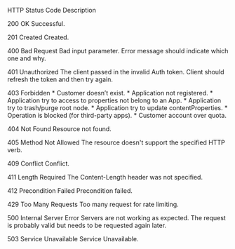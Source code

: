 
HTTP Status Code	Description

200 OK	Successful.

201 Created	Created.

400 Bad Request	Bad input parameter. Error message should indicate which one and why.

401 Unauthorized	The client passed in the invalid Auth token. Client should refresh the token and then try again.

403 Forbidden	* Customer doesn’t exist. * Application not registered. * Application try to access to properties not belong to an App. * Application try to trash/purge root node. * Application try to update contentProperties. * Operation is blocked (for third-party apps). * Customer account over quota.

404 Not Found	Resource not found.

405 Method Not Allowed	The resource doesn't support the specified HTTP verb.

409 Conflict	Conflict.

411 Length Required	The Content-Length header was not specified.

412 Precondition Failed	Precondition failed.

429 Too Many Requests	Too many request for rate limiting.

500 Internal Server Error	Servers are not working as expected. The request is probably valid but needs to be requested again later.

503 Service Unavailable	Service Unavailable.
